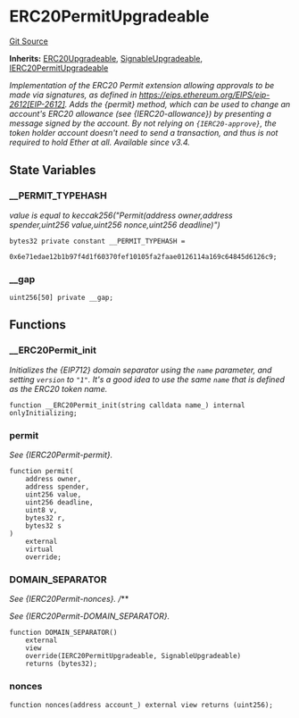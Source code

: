 # ERC20PermitUpgradeable
[Git Source](https://github.com/ContractLabs/foundry-bountykinds-contract/blob/67e6855d3beabdf242cc0b51d9e53b087a5235b9/src/oz-custom/oz-upgradeable/token/ERC20/extensions/ERC20PermitUpgradeable.sol)

**Inherits:**
[ERC20Upgradeable](/src/oz-custom/oz-upgradeable/token/ERC20/ERC20Upgradeable.sol/abstract.ERC20Upgradeable.md), [SignableUpgradeable](/src/oz-custom/internal-upgradeable/SignableUpgradeable.sol/abstract.SignableUpgradeable.md), [IERC20PermitUpgradeable](/src/oz-custom/oz-upgradeable/token/ERC20/extensions/IERC20PermitUpgradeable.sol/interface.IERC20PermitUpgradeable.md)

*Implementation of the ERC20 Permit extension allowing approvals to be
made via signatures, as defined in
https://eips.ethereum.org/EIPS/eip-2612[EIP-2612].
Adds the {permit} method, which can be used to change an account's ERC20
allowance (see {IERC20-allowance}) by
presenting a message signed by the account. By not relying on
`{IERC20-approve}`, the token holder account doesn't
need to send a transaction, and thus is not required to hold Ether at all.
_Available since v3.4._*


## State Variables
### __PERMIT_TYPEHASH
*value is equal to keccak256("Permit(address owner,address
spender,uint256 value,uint256 nonce,uint256
deadline)")*


```solidity
bytes32 private constant __PERMIT_TYPEHASH =
    0x6e71edae12b1b97f4d1f60370fef10105fa2faae0126114a169c64845d6126c9;
```


### __gap

```solidity
uint256[50] private __gap;
```


## Functions
### __ERC20Permit_init

*Initializes the {EIP712} domain separator using the `name`
parameter, and setting `version` to `"1"`.
It's a good idea to use the same `name` that is defined as the ERC20
token name.*


```solidity
function __ERC20Permit_init(string calldata name_) internal onlyInitializing;
```

### permit

*See {IERC20Permit-permit}.*


```solidity
function permit(
    address owner,
    address spender,
    uint256 value,
    uint256 deadline,
    uint8 v,
    bytes32 r,
    bytes32 s
)
    external
    virtual
    override;
```

### DOMAIN_SEPARATOR

*See {IERC20Permit-nonces}.
/***

*See {IERC20Permit-DOMAIN_SEPARATOR}.*


```solidity
function DOMAIN_SEPARATOR()
    external
    view
    override(IERC20PermitUpgradeable, SignableUpgradeable)
    returns (bytes32);
```

### nonces


```solidity
function nonces(address account_) external view returns (uint256);
```

